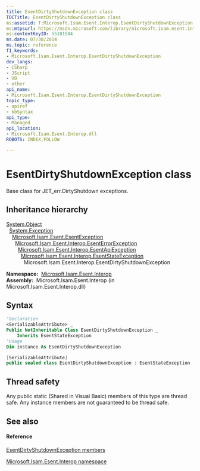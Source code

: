 ```yaml
---
title: EsentDirtyShutdownException class
TOCTitle: EsentDirtyShutdownException class
ms:assetid: T:Microsoft.Isam.Esent.Interop.EsentDirtyShutdownException
ms:mtpsurl: https://msdn.microsoft.com/library/microsoft.isam.esent.interop.esentdirtyshutdownexception(v=EXCHG.10)
ms:contentKeyID: 55101504
ms.date: 07/30/2014
ms.topic: reference
f1_keywords:
- Microsoft.Isam.Esent.Interop.EsentDirtyShutdownException
dev_langs:
- CSharp
- JScript
- VB
- other
api_name: 
- Microsoft.Isam.Esent.Interop.EsentDirtyShutdownException
topic_type: 
- apiref
- kbSyntax
api_type: 
- Managed
api_location: 
- Microsoft.Isam.Esent.Interop.dll
ROBOTS: INDEX,FOLLOW

---
```


# EsentDirtyShutdownException class

Base class for JET_err.DirtyShutdown exceptions.

## Inheritance hierarchy

[System.Object](https://docs.microsoft.com/dotnet/api/system.object?redirectedfrom=MSDN)  
  [System.Exception](https://docs.microsoft.com/dotnet/api/system.exception?redirectedfrom=MSDN)  
    [Microsoft.Isam.Esent.EsentException](dn292088\(v=exchg.10\).md)  
      [Microsoft.Isam.Esent.Interop.EsentErrorException](dn274314\(v=exchg.10\).md)  
        [Microsoft.Isam.Esent.Interop.EsentApiException](dn334231\(v=exchg.10\).md)  
          [Microsoft.Isam.Esent.Interop.EsentStateException](dn334920\(v=exchg.10\).md)  
            Microsoft.Isam.Esent.Interop.EsentDirtyShutdownException  

**Namespace:**  [Microsoft.Isam.Esent.Interop](hh596136\(v=exchg.10\).md)  
**Assembly:**  Microsoft.Isam.Esent.Interop (in Microsoft.Isam.Esent.Interop.dll)

## Syntax

``` vb
'Declaration
<SerializableAttribute> _
Public NotInheritable Class EsentDirtyShutdownException _
    Inherits EsentStateException
'Usage
Dim instance As EsentDirtyShutdownException
```

``` csharp
[SerializableAttribute]
public sealed class EsentDirtyShutdownException : EsentStateException
```

## Thread safety

Any public static (Shared in Visual Basic) members of this type are thread safe. Any instance members are not guaranteed to be thread safe.

## See also

#### Reference

[EsentDirtyShutdownException members](dn274278\(v=exchg.10\).md)

[Microsoft.Isam.Esent.Interop namespace](hh596136\(v=exchg.10\).md)

